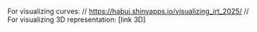 For visualizing curves: //
https://habui.shinyapps.io/visualizing_irt_2025/ //
For visualizing 3D representation:
[link 3D] 
